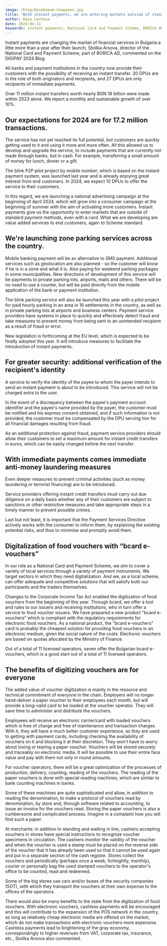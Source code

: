 ```yaml
---
image: /blog/Незабавни-плащания.jpg
title: "With instant payments, we are entering markets outside of standard payment methods"
author: Raya Lecheva
date: 2024-04-11
keywords: instant payments, National Card and Payment Scheme, BORICA AD, Stoilka Arsova, DIGIPAY 2024 Blog, DPUs, originators, recipients, mobile number, blink P2P, value added services, zone parking services, bcard e-vouchers, Corporate Income Tax Act, food vouchers, electronic vouchers, Ministry of Finance, licensed operators, employers, employees, social costs, embedded payments, local services, payment instruments, digitalization, local scheme, competitive solutions, traders, bcard e-vouchers card, benefits, resource commitment, technical commitment, mobile banking, mobile application, parking packages, private parking lots, counter, blink parking service, hourly parking, settlements, private parking lots, fraud detection, fraud prevention, anti-money laundering measures, due diligence, sanctions, restrictive measures, criminal activities
---
```


Instant payments are changing the market of financial services in Bulgaria a little more than a year after their launch, Stoilka Arsova, director of the National Card and Payment Scheme, part of BORICA AD, commented on the DIGIPAY 2024 Blog.

All banks and payment institutions in the country now provide their customers with the possibility of receiving an instant transfer. 20 DPUs are in the role of both originators and recipients, and 27 DPUs are only recipients of immediate payments.

Over 11 million instant transfers worth nearly BGN 19 billion were made within 2023 alone. We report a monthly and sustainable growth of over 10%.

## Our expectations for 2024 are for 17.2 million transactions.

The service has not yet reached its full potential, but customers are quickly getting used to it and using it more and more often. All this allowed us to develop and upgrade the service, to include payments that are currently not made through banks, but in cash. For example, transferring a small amount of money for lunch, dinner or a gift.

The blink P2P pilot project by mobile number, which is based on the instant payment system, was launched last year and is already enjoying great interest from end customers. In 2024, we expect 10 DPUs to offer the service to their customers.

In this regard, we are launching a national advertising campaign at the beginning of April 2024, which will grow into a consumer campaign at the beginning of summer with the aim of activating more customers. Instant payments give us the opportunity to enter markets that are outside of standard payment methods, even with a card. What we are developing are value added services to end customers, again to Scheme standard.

## We're launching zone parking services across the country.

Mobile banking payment will be an alternative to SMS payment. Additional services such as geolocation are also planned - so the customer will know if he is in a zone and what it is. Also paying for weekend parking packages in some municipalities. New directions of development of this service will be payments to private parking lots, airports, malls and others. There will be no need to use a counter, but will be paid directly from the mobile application of the bank or payment institution.

The blink parking service will also be launched this year with a pilot project for paid hourly parking in an area in 16 settlements in the country, as well as in private parking lots at airports and business centers. Payment service providers have systems in place to quickly and effectively detect fraud and take measures to prevent money from being sent to an unintended recipient as a result of fraud or error.

New legislation is forthcoming at the EU level, which is expected to be finally adopted this year. It will introduce measures to facilitate the introduction of instant payments.

## For greater security: additional verification of the recipient's identity

A service to verify the identity of the payee to whom the payer intends to send an instant payment is about to be introduced. This service will not be charged extra to the user.

In the event of a discrepancy between the payee's payment account identifier and the payee's name provided by the payer, the customer must be notified and his express consent obtained, and if such information is not provided, the customer must be compensated by the DPU serving him for all financial damages resulting from fraud.

As an additional protection against fraud, payment service providers should allow their customers to set a maximum amount for instant credit transfers in euros, which can be easily changed before the next transfer.

## With immediate payments comes immediate anti-money laundering measures

Even deeper measures to prevent criminal activities (such as money laundering or terrorist financing) are to be introduced.

Service providers offering instant credit transfers must carry out due diligence on a daily basis whether any of their customers are subject to sanctions or other restrictive measures and take appropriate steps in a timely manner to prevent possible crimes.

Last but not least, it is important that the Payment Services Directive actively works with the consumer to inform them, by explaining the existing potential risks, and thus to minimize and promptly avoid them.

## Digitalization of food vouchers with “bcard e-vouchers”

In our role as a National Card and Payment Scheme, we aim to cover a variety of local services through a variety of payment instruments. We target sectors in which they need digitalization. And we, as a local scheme, can offer adequate and competitive solutions that will satisfy both our participants and the traders themselves.

Changes to the Corporate Income Tax Act enabled the digitization of food vouchers from the beginning of this year. Through bcard, we offer a tool and rules to our issuers and receiving institutions, who in turn offer a service to food voucher issuers. We have prepared a new product "bcard e-vouchers" which is compliant with the regulatory requirements for electronic food vouchers. As a national product, the "bcard e-vouchers" card is probably the cheapest solution for providing food vouchers in an electronic medium, given the social nature of the costs. Electronic vouchers are based on quotas allocated by the Ministry of Finance.

Out of a total of 11 licensed operators, seven offer the Bulgarian bcard e-vouchers, which is a good start out of a total of 11 licensed operators.

## The benefits of digitizing vouchers are for everyone

The added value of voucher digitization is mainly in the resource and technical commitment of everyone in the chain. Employers will no longer hand-deliver a paper voucher to their employees each month, but will provide a long-valid card to be loaded at the voucher operator. They will save time to administer and distribute the vouchers.

Employees will receive an electronic carrier/card with loaded vouchers which is free of charge and free of maintenance and transaction charges. With it, they will have a much better customer experience, as they are used to getting with payment cards, including checking the availability of vouchers on it and blocking it at their discretion. They won't have to worry about losing or tearing a paper voucher. Vouchers will be stored securely and traceably on electronic media. It will be possible to use their entire face value and pay with them not only in round amounts.

For voucher operators, there will be a great optimization of the processes of production, delivery, counting, reading of the vouchers. The reading of the paper vouchers is done with special reading machines, which are similar to bank counting machines in banks.

Some of these machines are quite sophisticated and allow, in addition to reading the denomination, to make a protocol of vouchers read by denomination, by store and, through software related to accounting, to issue an invoice for the vouchers read. Storing the paper vouchers is also a cumbersome and complicated process. Imagine in a complaint how you will find such a paper.

At merchants: in addition to standing and waiting in line, cashiers accepting vouchers in stores have special instructions to recognize voucher specimens in circulation. The cashiers monitor the validity of the voucher and when the voucher is used a stamp must be placed on the reverse side of the voucher that it has already been used so that it cannot be used again and put in a separate section of the cash register. Stores collect the vouchers and periodically (perhaps once a week, fortnightly, monthly), courier or personally bag the used stamped vouchers to the operator's office to be counted, read and redeemed.

Some of the big stores use cars and/or buses of the security companies (SOT), with which they transport the vouchers at their own expense to the offices of the operators.

There would also be many benefits to the state from the digitization of food vouchers. With electronic vouchers, cashless payments will be encouraged and this will contribute to the expansion of the POS network in the country, as long as relatively cheap electronic media are offered on the market, which do not make transactions with electronic vouchers more expensive. Cashless payments lead to brightening of the gray economy, correspondingly to higher revenues from VAT, corporate tax, insurance, etc., Stoilka Arsova also commented.
